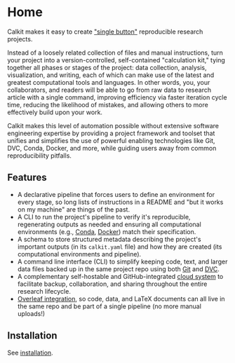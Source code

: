 # Home

Calkit makes it easy to create
["single button"](https://doi.org/10.1190/1.1822162)
reproducible research projects.

Instead of a loosely related collection of files
and manual instructions,
turn your project into a version-controlled,
self-contained "calculation kit,"
tying together all phases or stages of the project:
data collection, analysis, visualization, and writing,
each of which can make use of the latest and greatest computational
tools and languages.
In other words, you, your collaborators, and readers will be able to go
from raw data to research article with a single command,
improving efficiency via faster iteration cycle time,
reducing the likelihood of mistakes,
and allowing others to more effectively build upon your work.

Calkit makes this level of automation possible without extensive software
engineering expertise by providing a project framework and toolset that unifies
and simplifies the use of powerful enabling technologies like Git,
DVC, Conda, Docker, and more,
while guiding users away from common reproducibility pitfalls.

## Features

- A declarative pipeline that forces users to define an environment
  for every stage, so long lists of instructions in a README and
  "but it works on my machine" are things of the past.
- A CLI to run the project's pipeline to verify it's reproducible,
  regenerating outputs as needed and
  ensuring all
  computational environments (e.g., [Conda](https://docs.conda.io/en/latest/), [Docker](https://docker.com)) match their specification.
- A schema to store structured metadata describing the
  project's important outputs (in its `calkit.yaml` file)
  and how they are created
  (its computational environments and pipeline).
- A command line interface (CLI) to simplify keeping code, text, and larger
  data files backed up in the same project repo using both
  [Git](https://git-scm.com/) and [DVC](https://dvc.org/).
- A complementary self-hostable and GitHub-integrated
  [cloud system](https://github.com/calkit/calkit-cloud)
  to facilitate backup, collaboration,
  and sharing throughout the entire research lifecycle.
- [Overleaf integration](https://docs.calkit.org/overleaf/), so code,
  data, and LaTeX documents can all live in the same repo and be part of a
  single pipeline (no more manual uploads!)

## Installation

See [installation](installation.md).
